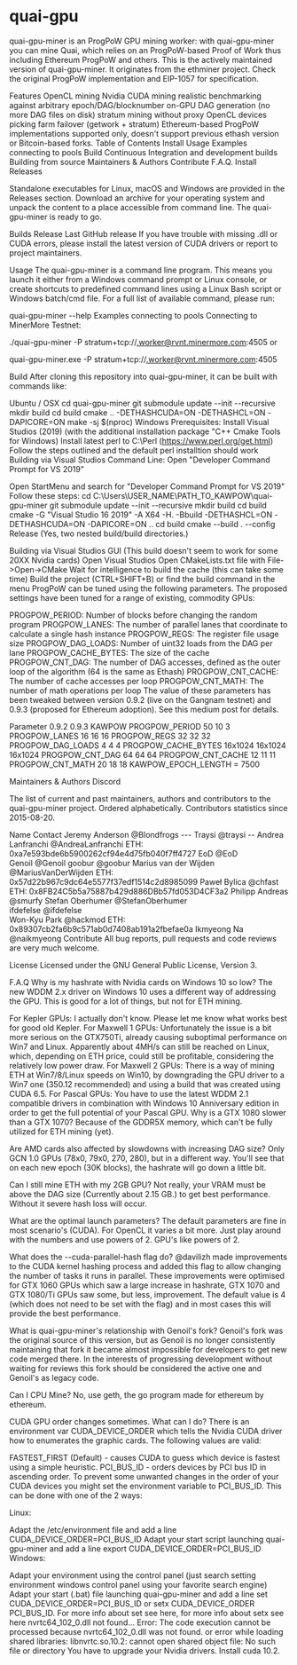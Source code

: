 # quai-gpu

quai-gpu-miner is an ProgPoW GPU mining worker: with quai-gpu-miner you can mine Quai, which relies on an ProgPoW-based Proof of Work thus including Ethereum ProgPoW and others. This is the actively maintained version of quai-gpu-miner. It originates from the ethminer project. Check the original ProgPoW implementation and EIP-1057 for specification.

Features
OpenCL mining
Nvidia CUDA mining
realistic benchmarking against arbitrary epoch/DAG/blocknumber
on-GPU DAG generation (no more DAG files on disk)
stratum mining without proxy
OpenCL devices picking
farm failover (getwork + stratum)
Ethereum-based ProgPoW implementations supported only, doesn't support previous ethash version or Bitcoin-based forks.
Table of Contents
Install
Usage
Examples connecting to pools
Build
Continuous Integration and development builds
Building from source
Maintainers & Authors
Contribute
F.A.Q.
Install
Releases

Standalone executables for Linux, macOS and Windows are provided in the Releases section. Download an archive for your operating system and unpack the content to a place accessible from command line. The quai-gpu-miner is ready to go.

Builds	Release
Last	GitHub release
If you have trouble with missing .dll or CUDA errors, please install the latest version of CUDA drivers or report to project maintainers.

Usage
The quai-gpu-miner is a command line program. This means you launch it either from a Windows command prompt or Linux console, or create shortcuts to predefined command lines using a Linux Bash script or Windows batch/cmd file. For a full list of available command, please run:

quai-gpu-miner --help
Examples connecting to pools
Connecting to MinerMore Testnet:

./quai-gpu-miner -P stratum+tcp://<wallet>.worker@rvnt.minermore.com:4505 or

quai-gpu-miner.exe -P stratum+tcp://<wallet>.worker@rvnt.minermore.com:4505

Build
After cloning this repository into quai-gpu-miner, it can be built with commands like:

Ubuntu / OSX
cd quai-gpu-miner
git submodule update --init --recursive
mkdir build
cd build
cmake .. -DETHASHCUDA=ON -DETHASHCL=ON -DAPICORE=ON
make -sj $(nproc)
Windows
Prerequisites:
Install Visual Studios (2019) (with the additional installation package "C++ Cmake Tools for Windows)
Install latest perl to C:\Perl (https://www.perl.org/get.html) Follow the steps outlined and the default perl installtion should work
Building via Visual Studios Command Line:
Open "Developer Command Prompt for VS 2019"

Open StartMenu and search for "Developer Command Prompt for VS 2019"
Follow these steps:
cd C:\Users\USER_NAME\PATH_TO_KAWPOW\quai-gpu-miner
git submodule update --init --recursive
mkdir build
cd build
cmake -G "Visual Studio 16 2019" -A X64 -H. -Bbuild -DETHASHCL=ON -DETHASHCUDA=ON -DAPICORE=ON ..
cd build
cmake --build . --config Release
(Yes, two nested build/build directories.)

Building via Visual Studios GUI (This build doesn't seem to work for some 20XX Nvidia cards)
Open Visual Studios
Open CMakeLists.txt file with File->Open->CMake
Wait for intelligence to build the cache (this can take some time)
Build the project (CTRL+SHIFT+B) or find the build command in the menu
ProgPoW can be tuned using the following parameters. The proposed settings have been tuned for a range of existing, commodity GPUs:

PROGPOW_PERIOD: Number of blocks before changing the random program
PROGPOW_LANES: The number of parallel lanes that coordinate to calculate a single hash instance
PROGPOW_REGS: The register file usage size
PROGPOW_DAG_LOADS: Number of uint32 loads from the DAG per lane
PROGPOW_CACHE_BYTES: The size of the cache
PROGPOW_CNT_DAG: The number of DAG accesses, defined as the outer loop of the algorithm (64 is the same as Ethash)
PROGPOW_CNT_CACHE: The number of cache accesses per loop
PROGPOW_CNT_MATH: The number of math operations per loop
The value of these parameters has been tweaked between version 0.9.2 (live on the Gangnam testnet) and 0.9.3 (proposed for Ethereum adoption). See this medium post for details.

Parameter	0.9.2	0.9.3	KAWPOW
PROGPOW_PERIOD	50	10	3
PROGPOW_LANES	16	16	16
PROGPOW_REGS	32	32	32
PROGPOW_DAG_LOADS	4	4	4
PROGPOW_CACHE_BYTES	16x1024	16x1024	16x1024
PROGPOW_CNT_DAG	64	64	64
PROGPOW_CNT_CACHE	12	11	11
PROGPOW_CNT_MATH	20	18	18
KAWPOW_EPOCH_LENGTH = 7500

Maintainers & Authors
Discord

The list of current and past maintainers, authors and contributors to the quai-gpu-miner project. Ordered alphabetically. Contributors statistics since 2015-08-20.

Name	Contact	
Jeremy Anderson	@Blondfrogs	---
Traysi	@traysi	--
Andrea Lanfranchi	@AndreaLanfranchi	ETH: 0xa7e593bde6b5900262cf94e4d75fb040f7ff4727
EoD	@EoD	
Genoil	@Genoil	
goobur	@goobur	
Marius van der Wijden	@MariusVanDerWijden	ETH: 0x57d22b967c9dc64e5577f37edf1514c2d8985099
Paweł Bylica	@chfast	ETH: 0x8FB24C5b5a75887b429d886DBb57fd053D4CF3a2
Philipp Andreas	@smurfy	
Stefan Oberhumer	@StefanOberhumer	
ifdefelse	@ifdefelse	
Won-Kyu Park	@hackmod	ETH: 0x89307cb2fa6b9c571ab0d7408ab191a2fbefae0a
Ikmyeong Na	@naikmyeong	
Contribute
All bug reports, pull requests and code reviews are very much welcome.

License
Licensed under the GNU General Public License, Version 3.

F.A.Q
Why is my hashrate with Nvidia cards on Windows 10 so low?
The new WDDM 2.x driver on Windows 10 uses a different way of addressing the GPU. This is good for a lot of things, but not for ETH mining.

For Kepler GPUs: I actually don't know. Please let me know what works best for good old Kepler.
For Maxwell 1 GPUs: Unfortunately the issue is a bit more serious on the GTX750Ti, already causing suboptimal performance on Win7 and Linux. Apparently about 4MH/s can still be reached on Linux, which, depending on ETH price, could still be profitable, considering the relatively low power draw.
For Maxwell 2 GPUs: There is a way of mining ETH at Win7/8/Linux speeds on Win10, by downgrading the GPU driver to a Win7 one (350.12 recommended) and using a build that was created using CUDA 6.5.
For Pascal GPUs: You have to use the latest WDDM 2.1 compatible drivers in combination with Windows 10 Anniversary edition in order to get the full potential of your Pascal GPU.
Why is a GTX 1080 slower than a GTX 1070?
Because of the GDDR5X memory, which can't be fully utilized for ETH mining (yet).

Are AMD cards also affected by slowdowns with increasing DAG size?
Only GCN 1.0 GPUs (78x0, 79x0, 270, 280), but in a different way. You'll see that on each new epoch (30K blocks), the hashrate will go down a little bit.

Can I still mine ETH with my 2GB GPU?
Not really, your VRAM must be above the DAG size (Currently about 2.15 GB.) to get best performance. Without it severe hash loss will occur.

What are the optimal launch parameters?
The default parameters are fine in most scenario's (CUDA). For OpenCL it varies a bit more. Just play around with the numbers and use powers of 2. GPU's like powers of 2.

What does the --cuda-parallel-hash flag do?
@davilizh made improvements to the CUDA kernel hashing process and added this flag to allow changing the number of tasks it runs in parallel. These improvements were optimised for GTX 1060 GPUs which saw a large increase in hashrate, GTX 1070 and GTX 1080/Ti GPUs saw some, but less, improvement. The default value is 4 (which does not need to be set with the flag) and in most cases this will provide the best performance.

What is quai-gpu-miner's relationship with Genoil's fork?
Genoil's fork was the original source of this version, but as Genoil is no longer consistently maintaining that fork it became almost impossible for developers to get new code merged there. In the interests of progressing development without waiting for reviews this fork should be considered the active one and Genoil's as legacy code.

Can I CPU Mine?
No, use geth, the go program made for ethereum by ethereum.

CUDA GPU order changes sometimes. What can I do?
There is an environment var CUDA_DEVICE_ORDER which tells the Nvidia CUDA driver how to enumerates the graphic cards. The following values are valid:

FASTEST_FIRST (Default) - causes CUDA to guess which device is fastest using a simple heuristic.
PCI_BUS_ID - orders devices by PCI bus ID in ascending order.
To prevent some unwanted changes in the order of your CUDA devices you might set the environment variable to PCI_BUS_ID. This can be done with one of the 2 ways:

Linux:

Adapt the /etc/environment file and add a line CUDA_DEVICE_ORDER=PCI_BUS_ID
Adapt your start script launching quai-gpu-miner and add a line export CUDA_DEVICE_ORDER=PCI_BUS_ID
Windows:

Adapt your environment using the control panel (just search setting environment windows control panel using your favorite search engine)
Adapt your start (.bat) file launching quai-gpu-miner and add a line set CUDA_DEVICE_ORDER=PCI_BUS_ID or setx CUDA_DEVICE_ORDER PCI_BUS_ID. For more info about set see here, for more info about setx see here
nvrtc64_102_0.dll not found...
Error: The code execution cannot be processed because nvrtc64_102_0.dll was not found.
or
error while loading shared libraries: libnvrtc.so.10.2: cannot open shared object file: No such file or directory
You have to upgrade your Nvidia drivers. Install cuda 10.2.
